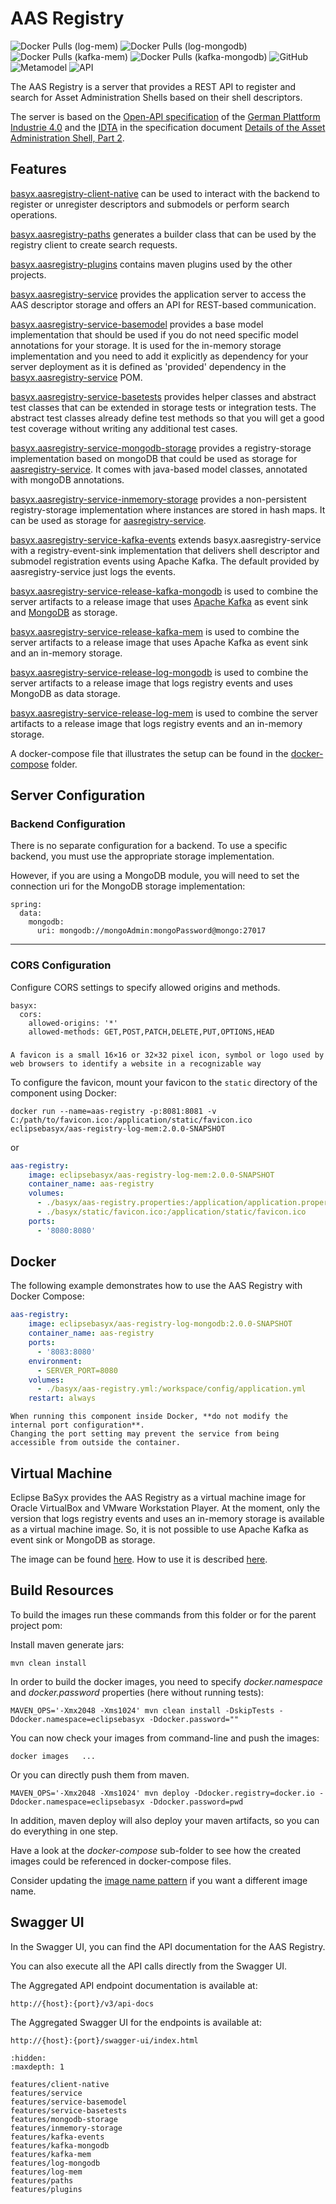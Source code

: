 # AAS Registry

![Docker Pulls (log-mem)](https://img.shields.io/docker/pulls/eclipsebasyx/aas-registry-log-mem?label=Docker%20Pulls%20(log-mem))
![Docker Pulls (log-mongodb)](https://img.shields.io/docker/pulls/eclipsebasyx/aas-registry-log-mongodb?label=Docker%20Pulls%20(log-mongodb))
![Docker Pulls (kafka-mem)](https://img.shields.io/docker/pulls/eclipsebasyx/aas-registry-kafka-mem?label=Docker%20Pulls%20(kafka-mem))
![Docker Pulls (kafka-mongodb)](https://img.shields.io/docker/pulls/eclipsebasyx/aas-registry-kafka-mongodb?label=Docker%20Pulls%20(kafka-mongodb))
![GitHub](https://img.shields.io/github/license/eclipse-basyx/basyx-java-server-sdk)
![Metamodel](https://img.shields.io/badge/Metamodel-v3.0-yellow)
![API](https://img.shields.io/badge/API-v3.0-yellow)

The AAS Registry is a server that provides a REST API to register and search for Asset Administration Shells based on their shell descriptors.

The server is based on the [Open-API specification](https://app.swaggerhub.com/apis/Plattform_i40/AssetAdministrationShellRegistryServiceSpecification/V3.0_SSP-001) of the [German Plattform Industrie 4.0](https://www.plattform-i40.de/) and the [IDTA](https://industrialdigitaltwin.org/) in the specification document [Details of the Asset Administration Shell, Part 2](https://industrialdigitaltwin.org/wp-content/uploads/2023/04/IDTA-01002-3-0_SpecificationAssetAdministrationShell_Part2_API.pdf).

## Features

[basyx.aasregistry-client-native](features/client-native.md) can be used to interact with the backend to register or unregister descriptors and submodels or perform search operations.

[basyx.aasregistry-paths](features/paths.md) generates a builder class that can be used by the registry client to create search requests.

[basyx.aasregistry-plugins](features/plugins.md) contains maven plugins used by the other projects. 

[basyx.aasregistry-service](features/service.md) provides the application server to access the AAS descriptor storage and offers an API for REST-based communication.

[basyx.aasregistry-service-basemodel](features/service-basemodel.md) provides a base model implementation that should be used if you do not need specific model annotations for your storage. It is used for the in-memory storage implementation and you need to add it explicitly as dependency for your server deployment as it is defined as 'provided' dependency in the [basyx.aasregistry-service](basyx.aasregistry-service/README.md) POM.

[basyx.aasregistry-service-basetests](features/service-basetest.md) provides helper classes and abstract test classes that can be extended in storage tests or integration tests. The abstract test classes already define test methods so that you will get a good test coverage without writing any additional test cases.

[basyx.aasregistry-service-mongodb-storage](features/mongodb-storage.md) provides a registry-storage implementation based on mongoDB that could be used as storage for [aasregistry-service](basyx.aasregistry-service/README.md). It comes with java-based model classes, annotated with mongoDB annotations.

[basyx.aasregistry-service-inmemory-storage](features/inmemory-storage.md) provides a non-persistent registry-storage implementation where instances are stored in hash maps. It can be used as storage for [aasregistry-service](basyx.aasregistry-service/README.md).

[basyx.aasregistry-service-kafka-events](features/kafka-events.md) extends basyx.aasregistry-service with a registry-event-sink implementation that delivers shell descriptor and submodel registration events using Apache Kafka. The default provided by aasregistry-service just logs the events.

[basyx.aasregistry-service-release-kafka-mongodb](features/kafka-mongodb.md) is used to combine the server artifacts to a release image that uses [Apache Kafka](https://kafka.apache.org/) as event sink and [MongoDB](https://www.mongodb.com/) as storage.

[basyx.aasregistry-service-release-kafka-mem](features/kafka-mem.md) is used to combine the server artifacts to a release image that uses Apache Kafka as event sink and an in-memory storage.

[basyx.aasregistry-service-release-log-mongodb](features/log-mongodb.md) is used to combine the server artifacts to a release image that logs registry events and uses MongoDB as data storage.

[basyx.aasregistry-service-release-log-mem](features/log-mem.md) is used to combine the server artifacts to a release image that logs registry events and an in-memory storage.

A docker-compose file that illustrates the setup can be found in the [docker-compose](docker-compose/docker-compose.yml) folder.

## Server Configuration

### Backend Configuration
There is no separate configuration for a backend. To use a specific backend, you must use the appropriate storage implementation.

However, if you are using a MongoDB module, you will need to set the connection uri for the MongoDB storage implementation:
```properties
spring:
  data:
    mongodb:
      uri: mongodb://mongoAdmin:mongoPassword@mongo:27017
```
---

### CORS Configuration
Configure CORS settings to specify allowed origins and methods.

```properties
basyx:
  cors:
    allowed-origins: '*'
    allowed-methods: GET,POST,PATCH,DELETE,PUT,OPTIONS,HEAD
```

### 
```{note}
A favicon is a small 16×16 or 32×32 pixel icon, symbol or logo used by web browsers to identify a website in a recognizable way
```
To configure the favicon, mount your favicon to the `static` directory of the component using Docker:
```
docker run --name=aas-registry -p:8081:8081 -v C:/path/to/favicon.ico:/application/static/favicon.ico eclipsebasyx/aas-registry-log-mem:2.0.0-SNAPSHOT
```
or
```yaml
aas-registry:
    image: eclipsebasyx/aas-registry-log-mem:2.0.0-SNAPSHOT
    container_name: aas-registry
    volumes:
      - ./basyx/aas-registry.properties:/application/application.properties
	  - ./basyx/static/favicon.ico:/application/static/favicon.ico
    ports:
      - '8080:8080'
```

## Docker
The following example demonstrates how to use the AAS Registry with Docker Compose:

```yml
aas-registry:
    image: eclipsebasyx/aas-registry-log-mongodb:2.0.0-SNAPSHOT
    container_name: aas-registry
    ports:
      - '8083:8080'
    environment:
      - SERVER_PORT=8080
    volumes:
      - ./basyx/aas-registry.yml:/workspace/config/application.yml
    restart: always
```

```{warning}
When running this component inside Docker, **do not modify the internal port configuration**.  
Changing the port setting may prevent the service from being accessible from outside the container.
```
## Virtual Machine
Eclipse BaSyx provides the AAS Registry as a virtual machine image for Oracle VirtualBox and VMware Workstation Player. At the moment, only the version that logs registry events and uses an in-memory storage is available as a virtual machine image. So, it is not possible to use Apache Kafka as event sink or MongoDB as storage.

The image can be found [here](https://oc.iese.de/index.php/s/9JyJAuOlhh9vMUu). How to use it is described [here](../../../user_tutorials/virtualmachines/alpine_virtualmachine_setup_use.md).


## Build Resources

To build the images run these commands from this folder or for the parent project pom:

Install maven generate jars:

``` shell 
mvn clean install
```

In order to build the docker images, you need to specify *docker.namespace* and *docker.password* properties (here without running tests):

``` shell
MAVEN_OPS='-Xmx2048 -Xms1024' mvn clean install -DskipTests -Ddocker.namespace=eclipsebasyx -Ddocker.password=""
```

You can now check your images from command-line and push the images:
``` shell 
docker images   ...
```
Or you can directly push them from maven. 

``` shell 
MAVEN_OPS='-Xmx2048 -Xms1024' mvn deploy -Ddocker.registry=docker.io -Ddocker.namespace=eclipsebasyx -Ddocker.password=pwd
```
In addition, maven deploy will also deploy your maven artifacts, so you can do everything in one step.

Have a look at the *docker-compose* sub-folder to see how the created images could be referenced in docker-compose files.

Consider updating the [image name pattern](https://github.com/eclipse-basyx/basyx-java-server-sdk/blob/main/basyx.aasregistry/pom.xml#L16) if you want a different image name.

## Swagger UI
In the Swagger UI, you can find the API documentation for the AAS Registry.

You can also execute all the API calls directly from the Swagger UI.

The Aggregated API endpoint documentation is available at:

	http://{host}:{port}/v3/api-docs
	
The Aggregated Swagger UI for the endpoints is available at:

	http://{host}:{port}/swagger-ui/index.html


```{toctree}
:hidden:
:maxdepth: 1

features/client-native
features/service
features/service-basemodel
features/service-basetests
features/mongodb-storage
features/inmemory-storage
features/kafka-events
features/kafka-mongodb
features/kafka-mem
features/log-mongodb
features/log-mem
features/paths
features/plugins
```
